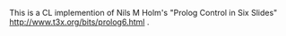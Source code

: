 This is a CL implemention of Nils M Holm's "Prolog Control in Six Slides" http://www.t3x.org/bits/prolog6.html .
